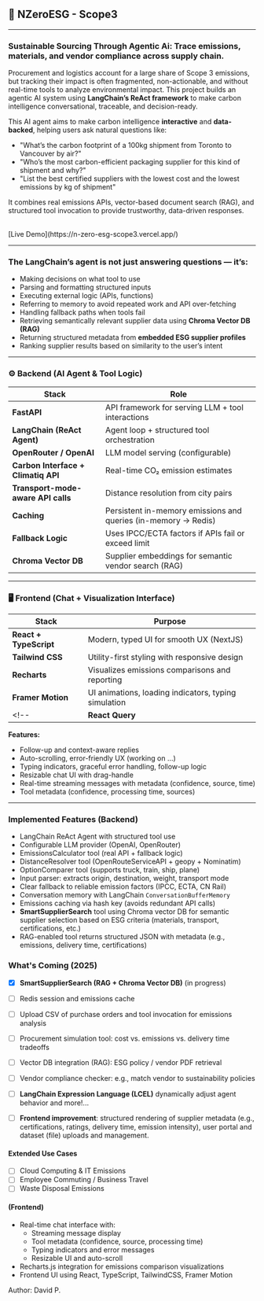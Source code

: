 
## 🌱 NZeroESG - Scope3
----

### Sustainable Sourcing Through Agentic Ai: Trace emissions, materials, and vendor compliance across supply chain.

Procurement and logistics account for a large share of Scope 3 emissions, but tracking their impact is often fragmented, non-actionable, and without real-time tools to analyze environmental impact. This project builds an agentic AI system using **LangChain’s ReAct framework** to make carbon intelligence conversational, traceable, and decision-ready.

<!-- Spreadsheet calculations and post-hoc reporting are no longer enough. -->
<!-- - AI for Carbon-Smart Supply-chain: Conversational, Context-Aware, and API-Powered -->

This AI agent aims to make carbon intelligence **interactive** and **data-backed**, helping users ask natural questions like:

- "What’s the carbon footprint of a 100kg shipment from Toronto to Vancouver by air?"
- "Who’s the most carbon-efficient packaging supplier for this kind of shipment and why?"
- "List the best certified suppliers with the lowest cost and the lowest emissions by kg of shipment"

It combines real emissions APIs, vector-based document search (RAG), and structured tool invocation to provide trustworthy, data-driven responses.

<br>
<!-- 
[Live Demo](https://nzeroesg-client.onrender.com/) -->
[Live Demo](https://n-zero-esg-scope3.vercel.app/)
<!-- Please be patient with me, I'll take less than a minute to load. I'm still deployed on a free tier :) -->

<!-- 
Though not ready yet, it aims at a broader scope 
- "List certified suppliers in USA and Europe that offer train shipping."
- "Which laptop brand has lower manufacturing emissions?"
- "What are the carbon emissions generated by 100GB of storage? Compare AWS, Azure, and GCP."
-->


---
### The LangChain’s agent is not just answering questions — it’s:

- Making decisions on what tool to use
- Parsing and formatting structured inputs
- Executing external logic (APIs, functions)
- Referring to memory to avoid repeated work and API over-fetching
- Handling fallback paths when tools fail
- Retrieving semantically relevant supplier data using **Chroma Vector DB (RAG)**
- Returning structured metadata from **embedded ESG supplier profiles**
- Ranking supplier results based on similarity to the user’s intent


---
### ⚙️ Backend (AI Agent & Tool Logic)

| Stack                      | Role                                               |
|---------------------------|-----------------------------------------------------|
| **FastAPI**               | API framework for serving LLM + tool interactions   |
| **LangChain (ReAct Agent)**| Agent loop + structured tool orchestration         |
| **OpenRouter / OpenAI**   | LLM model serving (configurable)                    |
| **Carbon Interface + Climatiq API** | Real-time CO₂ emission estimates          |
| **Transport-mode-aware API calls**     | Distance resolution from city pairs                 |
| **Caching**       | Persistent in-memory emissions and queries (in-memory -> Redis)                          |
| **Fallback Logic**        | Uses IPCC/ECTA factors if APIs fail or exceed limit |
| **Chroma Vector DB**      | Supplier embeddings for semantic vendor search (RAG) |


---
### 🖥 Frontend (Chat + Visualization Interface)

| Stack                  | Purpose                                               |
|------------------------|-------------------------------------------------------|
| **React + TypeScript** | Modern, typed UI for smooth UX (NextJS)               |
| **Tailwind CSS**       | Utility-first styling with responsive design          |
| **Recharts**          | Visualizes emissions comparisons and reporting        |
| **Framer Motion**      | UI animations, loading indicators, typing simulation  |
<!-- | **React Query**        | Efficient client-server state handling                | -->

**Features:**
- Follow-up and context-aware replies
- Auto-scrolling, error-friendly UX
(working on ...)
- Typing indicators, graceful error handling, follow-up logic
- Resizable chat UI with drag-handle
- Real-time streaming messages with metadata (confidence, source, time)  
- Tool metadata (confidence, processing time, sources)

---
### Implemented Features (Backend)

- LangChain ReAct Agent with structured tool use
- Configurable LLM provider (OpenAI, OpenRouter)
- EmissionsCalculator tool (real API + fallback logic)
- DistanceResolver tool (OpenRouteServiceAPI + geopy + Nominatim)
- OptionComparer tool (supports truck, train, ship, plane)
- Input parser: extracts origin, destination, weight, transport mode
- Clear fallback to reliable emission factors (IPCC, ECTA, CN Rail)
- Conversation memory with LangChain `ConversationBufferMemory`
- Emissions caching via hash key (avoids redundant API calls)
- **SmartSupplierSearch** tool using Chroma vector DB for semantic supplier selection based on ESG criteria (materials, transport, certifications, etc.)
- RAG-enabled tool returns structured JSON with metadata (e.g., emissions, delivery time, certifications)



### What's Coming (2025)

- [x] **SmartSupplierSearch (RAG + Chroma Vector DB)** (in progress)
- [ ] Redis session and emissions cache
- [ ] Upload CSV of purchase orders and tool invocation for emissions analysis
- [ ] Procurement simulation tool: cost vs. emissions vs. delivery time tradeoffs
- [ ] Vector DB integration (RAG): ESG policy / vendor PDF retrieval
- [ ] Vendor compliance checker: e.g., match vendor to sustainability policies
- [ ] **LangChain Expression Language (LCEL)** dynamically adjust agent behavior
and more!...
- [ ] **Frontend improvement**: structured rendering of supplier metadata (e.g., certifications, ratings, delivery time, emission intensity), user portal and dataset (file) uploads and management. 



#### Extended Use Cases 
- [ ] Cloud Computing & IT Emissions
- [ ] Employee Commuting / Business Travel
- [ ] Waste Disposal Emissions 
<!-- - [ ] User-facing CO₂ Calculators (B2B/B2C) -->


#### (Frontend)
- Real-time chat interface with:
  - Streaming message display
  - Tool metadata (confidence, source, processing time)
  - Typing indicators and error messages
  - Resizable UI and auto-scroll
- Recharts.js integration for emissions comparison visualizations
- Frontend UI using React, TypeScript, TailwindCSS, Framer Motion


Author: David P.
